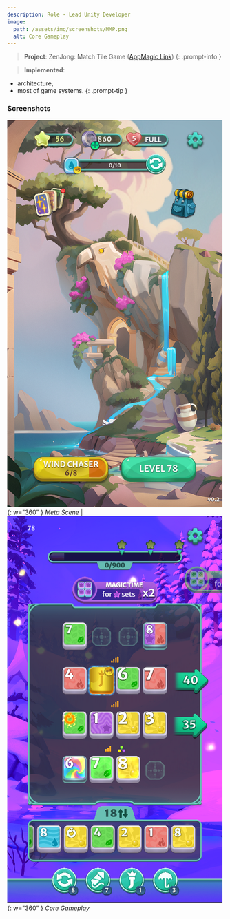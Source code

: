 ```yaml
---
description: Role - Lead Unity Developer
image:
  path: /assets/img/screenshots/MMP.png
  alt: Core Gameplay
---
```


> **Project**: ZenJong: Match Tile Game ([AppMagic Link](https://appmagic.rocks/google-play/zenjong-match-tile-game/com.deuscraft.zenjong)) 
{: .prompt-info } 

> **Implemented**:
- architecture,
- most of game systems.
{: .prompt-tip } 

### Screenshots

![](/assets/img/screenshots/14MM1.png){: w="360" } _Meta Scene_ | ![](/assets/img/screenshots/15MM2.png){: w="360" } _Core Gameplay_